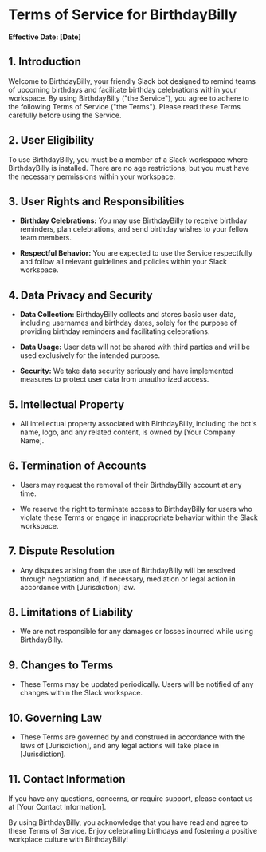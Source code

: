 # Terms of Service for BirthdayBilly

**Effective Date: [Date]**

## 1. Introduction

Welcome to BirthdayBilly, your friendly Slack bot designed to remind teams of upcoming birthdays and facilitate birthday celebrations within your workspace. By using BirthdayBilly ("the Service"), you agree to adhere to the following Terms of Service ("the Terms"). Please read these Terms carefully before using the Service.

## 2. User Eligibility

To use BirthdayBilly, you must be a member of a Slack workspace where BirthdayBilly is installed. There are no age restrictions, but you must have the necessary permissions within your workspace.

## 3. User Rights and Responsibilities

- **Birthday Celebrations:** You may use BirthdayBilly to receive birthday reminders, plan celebrations, and send birthday wishes to your fellow team members.

- **Respectful Behavior:** You are expected to use the Service respectfully and follow all relevant guidelines and policies within your Slack workspace.

## 4. Data Privacy and Security

- **Data Collection:** BirthdayBilly collects and stores basic user data, including usernames and birthday dates, solely for the purpose of providing birthday reminders and facilitating celebrations.

- **Data Usage:** User data will not be shared with third parties and will be used exclusively for the intended purpose.

- **Security:** We take data security seriously and have implemented measures to protect user data from unauthorized access.

## 5. Intellectual Property

- All intellectual property associated with BirthdayBilly, including the bot's name, logo, and any related content, is owned by [Your Company Name].

## 6. Termination of Accounts

- Users may request the removal of their BirthdayBilly account at any time.

- We reserve the right to terminate access to BirthdayBilly for users who violate these Terms or engage in inappropriate behavior within the Slack workspace.

## 7. Dispute Resolution

- Any disputes arising from the use of BirthdayBilly will be resolved through negotiation and, if necessary, mediation or legal action in accordance with [Jurisdiction] law.

## 8. Limitations of Liability

- We are not responsible for any damages or losses incurred while using BirthdayBilly.

## 9. Changes to Terms

- These Terms may be updated periodically. Users will be notified of any changes within the Slack workspace.

## 10. Governing Law

- These Terms are governed by and construed in accordance with the laws of [Jurisdiction], and any legal actions will take place in [Jurisdiction].

## 11. Contact Information

If you have any questions, concerns, or require support, please contact us at [Your Contact Information].

By using BirthdayBilly, you acknowledge that you have read and agree to these Terms of Service. Enjoy celebrating birthdays and fostering a positive workplace culture with BirthdayBilly!
